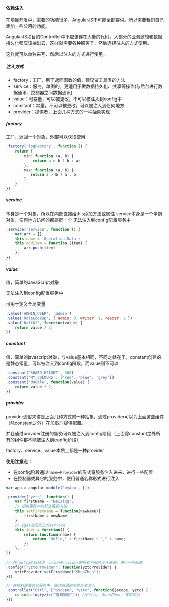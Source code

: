 #### 依赖注入

在项目开发中，需要的功能很多，AngularJS不可能全部提供。所以需要我们自己添加一些公用的功能。

AngularJS项目的Controller中不应该存在大量的代码，大部分的业务逻辑和数据持久化都应该抽出去，这样就需要各种服务了，然后选择注入的方式使用。

这样就可以单独来写，然后以注入的方式进行使用。

##### 注入方式

- factory：工厂，用于返回函数的值，建议做工具类的方法
- service：服务，单例的。更适用于做数据持久化、共享等操作(与后台进行数据通讯、控制器之间数据通讯)
- value：可变量，可以被更改，不可以被注入到config中
- constant：常量，不可以被更改，可以被注入到任何地方
- provider：提供者，上面几种方式的一种抽象实现

##### factory

工厂，返回一个对象，外部可以获取使用

```javascript
.factory('logFactory', function () {
	return {
        min: function (a, b) {
          	return a > b ? b : a;
        },
        max: function (a, b) {
           return a > b ? a : b;
        }
	}
})
```

##### service

本身是一个对象，所以在内部直接给this添加方法或属性
service本身是一个单例对象，任何地方访问的都是同一个
无法注入到config配置服务中

```javascript
.service('service', function () {
    var arr = [];
    this.name = 'Operation Data';
    this.addItem = function (item) {
        arr.push(item)
    };
})
```

##### value

值，简单的JavaScript对象

无法注入到config配置服务中

可用于定义全局变量

```javascript
.value('ADMIN_USER', 'admin')
.value('RoleLookup', { admin: 0, writer: 1, reader: 2 })
.value('halfOf', function(value) {
    return value / 2;
})
```

##### constant

值，简单的javascript对象，与value基本相同，不同之处在于，constant创建的是静态常量，可以被注入到config阶段，而value则不可以

```javascript
.constant('SHARD_HEIGHT', 306)
.constant('MY_COLOURS', ['red', 'blue', 'grey'])
.constant('double', function(value) {
    return value * 2;
})
```

##### provider

provider通俗来讲是上面几种方式的一种抽象，通过provider可以为上面这些组件（除constant之外）在加载时提供配置。

并且通过provider注册的服务可以被注入到config阶段（上面除constant之外所有的组件都不能被注入到config阶段）

factory、service、value本质上都是一种provider

**使用注意点：**

- 在config阶段通过`name+Provider`的形式将服务注入进来，进行一些配置
- 在控制器或其它的服务中，使用普通名称形式进行注入

```javascript
var app = angular.module('myApp', [])

.provider("yztc", function() {
    var firstName = "BeiJing";
    // 提供更改一些默认值的方法
    this.setFirstName = function(newName){
        firstName = newName;
    }
    // $get返回真正的service
    this.$get = function() {
    	return function(name) {
        	return "Hello," + firstName + "," + name;
    	};
    };
})

// 在config阶段通过  name+Provider的形式将服务注入进来，进行一些配置
.config(["yztcProvider", function(yztcProvider) {
    yztcProvider.setFirstName("ShenZhen");
}])

// 在控制器或其它服务中，使用普通的名称形式注入
.controller("Ctrl", ["$scope", "yztc", function($scope, yztc) {
    console.log(yztc("育知同创")); //Hello, ShenZhen, 育知同创
}])
```

